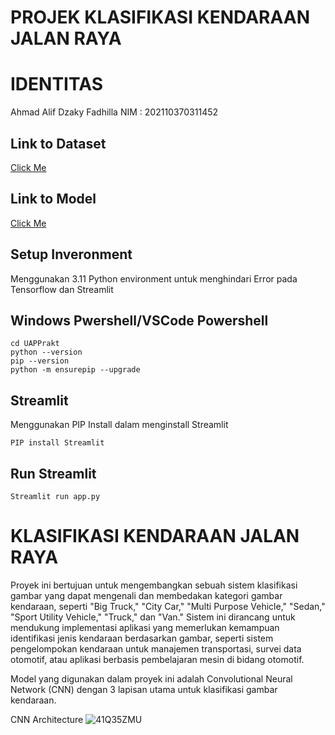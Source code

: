 # PROJEK KLASIFIKASI KENDARAAN JALAN RAYA
# IDENTITAS
Ahmad Alif Dzaky Fadhilla
NIM : 202110370311452
## Link to Dataset
[Click Me](https://drive.google.com/file/d/1HhWLZYjQyvDvXBg2RldXVsGEccnRm69v/view?usp=sharing)
## Link to Model
[Click Me](https://drive.google.com/file/d/1HDUu1IAkLZ7YW0x1ose-3rY7TK09iis5/view?usp=drive_link)
## Setup Inveronment
Menggunakan 3.11 Python environment untuk menghindari Error pada Tensorflow dan Streamlit
## Windows Pwershell/VSCode Powershell
```
cd UAPPrakt
python --version
pip --version
python -m ensurepip --upgrade
```
## Streamlit
Menggunakan PIP Install dalam menginstall Streamlit
```
PIP install Streamlit
```
## Run Streamlit
```
Streamlit run app.py
```
# KLASIFIKASI KENDARAAN JALAN RAYA
Proyek ini bertujuan untuk mengembangkan sebuah sistem klasifikasi gambar yang dapat mengenali dan membedakan kategori gambar kendaraan, seperti "Big Truck," "City Car," "Multi Purpose Vehicle," "Sedan," "Sport Utility Vehicle," "Truck," dan "Van." Sistem ini dirancang untuk mendukung implementasi aplikasi yang memerlukan kemampuan identifikasi jenis kendaraan berdasarkan gambar, seperti sistem pengelompokan kendaraan untuk manajemen transportasi, survei data otomotif, atau aplikasi berbasis pembelajaran mesin di bidang otomotif.

Model yang digunakan dalam proyek ini adalah Convolutional Neural Network (CNN) dengan 3 lapisan utama untuk klasifikasi gambar kendaraan. 

CNN Architecture 
![41Q35ZMU](https://github.com/user-attachments/assets/a2f382af-a9d0-4588-8465-f187015f434c)

